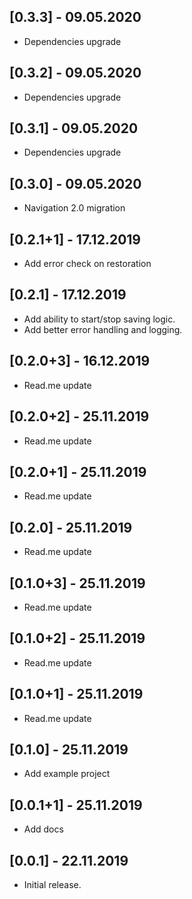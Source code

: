 ## [0.3.3] - 09.05.2020

* Dependencies upgrade

## [0.3.2] - 09.05.2020

* Dependencies upgrade

## [0.3.1] - 09.05.2020

* Dependencies upgrade

## [0.3.0] - 09.05.2020

* Navigation 2.0 migration

## [0.2.1+1] - 17.12.2019

* Add error check on restoration

## [0.2.1] - 17.12.2019

* Add ability to start/stop saving logic.
* Add better error handling and logging.

## [0.2.0+3] - 16.12.2019

* Read.me update

## [0.2.0+2] - 25.11.2019

* Read.me update

## [0.2.0+1] - 25.11.2019

* Read.me update

## [0.2.0] - 25.11.2019

* Read.me update

## [0.1.0+3] - 25.11.2019

* Read.me update

## [0.1.0+2] - 25.11.2019

* Read.me update

## [0.1.0+1] - 25.11.2019

* Read.me update

## [0.1.0] - 25.11.2019

* Add example project

## [0.0.1+1] - 25.11.2019

* Add docs

## [0.0.1] - 22.11.2019

* Initial release.
